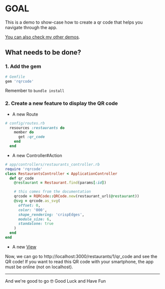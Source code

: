 # GOAL

This is a demo to show-case how to create a qr code that helps you navigate through the app.

[You can also check my other demos](https://github.com/andrerferrer/dedemos/blob/master/README.md#ded%C3%A9mos).

## What needs to be done?

### 1. Add the gem
```ruby
# Gemfile
gem 'rqrcode'
```
Remember to `bundle install`

### 2. Create a new feature to display the QR code
  * A new Route
  ```ruby
  # config/routes.rb
    resources :restaurants do
      member do
        get :qr_code
      end
    end
  ```
  * A new Controller#Action
  ```ruby
  # app/controllers/restaurants_controller.rb
  require 'rqrcode'
  class RestaurantsController < ApplicationController
    def qr_code
      @restaurant = Restaurant.find(params[:id])

      # this comes from the documentation
      qrcode = RQRCode::QRCode.new(restaurant_url(@restaurant))
      @svg = qrcode.as_svg(
        offset: 0,
        color: '000',
        shape_rendering: 'crispEdges',
        module_size: 6,
        standalone: true
      )
    end
  end
  ```
  * A new [View](app/views/restaurants/qr_code.html.erb)

Now, we can go to http://localhost:3000/restaurants/1/qr_code and see the QR code!
If you want to read this QR code with your smartphone, the app must be online (not on localhost).

---

And we're good to go 🤓
Good Luck and Have Fun
